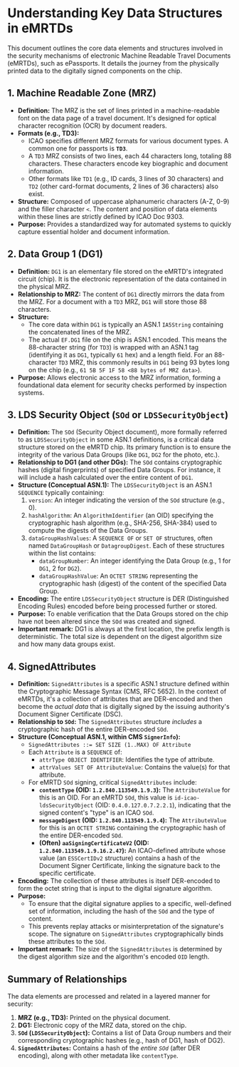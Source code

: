 # Understanding Key Data Structures in eMRTDs

This document outlines the core data elements and structures involved in the security mechanisms of electronic Machine Readable Travel Documents (eMRTDs), such as ePassports. It details the journey from the physically printed data to the digitally signed components on the chip.

## 1. Machine Readable Zone (MRZ)

- **Definition:** The MRZ is the set of lines printed in a machine-readable font on the data page of a travel document. It's designed for optical character recognition (OCR) by document readers.
- **Formats (e.g., TD3):**
  - ICAO specifies different MRZ formats for various document types. A common one for passports is **`TD3`**.
  - A `TD3` MRZ consists of two lines, each 44 characters long, totaling 88 characters. These characters encode key biographic and document information.
  - Other formats like `TD1` (e.g., ID cards, 3 lines of 30 characters) and `TD2` (other card-format documents, 2 lines of 36 characters) also exist.
- **Structure:** Composed of uppercase alphanumeric characters (A-Z, 0-9) and the filler character `<`. The content and position of data elements within these lines are strictly defined by ICAO Doc 9303.
- **Purpose:** Provides a standardized way for automated systems to quickly capture essential holder and document information.

## 2. Data Group 1 (DG1)

- **Definition:** `DG1` is an elementary file stored on the eMRTD's integrated circuit (chip). It is the electronic representation of the data contained in the physical MRZ.
- **Relationship to MRZ:** The content of `DG1` directly mirrors the data from the MRZ. For a document with a `TD3` MRZ, `DG1` will store those 88 characters.
- **Structure:**
  - The core data within `DG1` is typically an ASN.1 `IA5String` containing the concatenated lines of the MRZ.
  - The actual `EF.DG1` file on the chip is ASN.1 encoded. This means the 88-character string (for `TD3`) is wrapped with an ASN.1 tag (identifying it as `DG1`, typically `61` hex) and a length field. For an 88-character `TD3` MRZ, this commonly results in `DG1` being 93 bytes long on the chip (e.g., `61 5B 5F 1F 58 <88 bytes of MRZ data>`).
- **Purpose:** Allows electronic access to the MRZ information, forming a foundational data element for security checks performed by inspection systems.

## 3. LDS Security Object (`SOd` or `LDSSecurityObject`)

- **Definition:** The `SOd` (Security Object document), more formally referred to as `LDSSecurityObject` in some ASN.1 definitions, is a critical data structure stored on the eMRTD chip. Its primary function is to ensure the integrity of the various Data Groups (like `DG1`, `DG2` for the photo, etc.).
- **Relationship to DG1 (and other DGs):** The `SOd` contains cryptographic hashes (digital fingerprints) of specified Data Groups. For instance, it will include a hash calculated over the entire content of `DG1`.
- **Structure (Conceptual ASN.1):** The `LDSSecurityObject` is an ASN.1 `SEQUENCE` typically containing:
  1.  `version`: An integer indicating the version of the `SOd` structure (e.g., 0).
  2.  `hashAlgorithm`: An `AlgorithmIdentifier` (an OID) specifying the cryptographic hash algorithm (e.g., SHA-256, SHA-384) used to compute the digests of the Data Groups.
  3.  `dataGroupHashValues`: A `SEQUENCE OF` or `SET OF` structures, often named `DataGroupHash` or `DatagroupDigest`. Each of these structures within the list contains:
      - `dataGroupNumber`: An integer identifying the Data Group (e.g., 1 for `DG1`, 2 for `DG2`).
      - `dataGroupHashValue`: An `OCTET STRING` representing the cryptographic hash (digest) of the content of the specified Data Group.
- **Encoding:** The entire `LDSSecurityObject` structure is DER (Distinguished Encoding Rules) encoded before being processed further or stored.
- **Purpose:** To enable verification that the Data Groups stored on the chip have not been altered since the `SOd` was created and signed.
- **Important remark:** DG1 is always at the first location, the prefix length is deterministic. The total size is dependent on the digest algorithm size and how many data groups exist.

## 4. SignedAttributes

- **Definition:** `SignedAttributes` is a specific ASN.1 structure defined within the Cryptographic Message Syntax (CMS, RFC 5652). In the context of eMRTDs, it's a collection of attributes that are DER-encoded and then become the _actual data_ that is digitally signed by the issuing authority's Document Signer Certificate (DSC).
- **Relationship to `SOd`:** The `SignedAttributes` structure _includes_ a cryptographic hash of the entire DER-encoded `SOd`.
- **Structure (Conceptual ASN.1, within CMS `SignerInfo`):**
  - `SignedAttributes ::= SET SIZE (1..MAX) OF Attribute`
  - Each `Attribute` is a `SEQUENCE` of:
    - `attrType OBJECT IDENTIFIER`: Identifies the type of attribute.
    - `attrValues SET OF AttributeValue`: Contains the value(s) for that attribute.
  - For eMRTD `SOd` signing, critical `SignedAttributes` include:
    - **`contentType` (OID: `1.2.840.113549.1.9.3`):** The `AttributeValue` for this is an OID. For an eMRTD `SOd`, this value is `id-icao-ldsSecurityObject` (OID: `0.4.0.127.0.7.2.2.1`), indicating that the signed content's "type" is an ICAO `SOd`.
    - **`messageDigest` (OID: `1.2.840.113549.1.9.4`):** The `AttributeValue` for this is an `OCTET STRING` containing the cryptographic hash of the entire DER-encoded `SOd`.
    - **(Often) `aaSigningCertificateV2` (OID: `1.2.840.113549.1.9.16.2.47`):** An ICAO-defined attribute whose value (an `ESSCertIDv2` structure) contains a hash of the Document Signer Certificate, linking the signature back to the specific certificate.
- **Encoding:** The collection of these attributes is itself DER-encoded to form the octet string that is input to the digital signature algorithm.
- **Purpose:**
  - To ensure that the digital signature applies to a specific, well-defined set of information, including the hash of the `SOd` and the type of content.
  - This prevents replay attacks or misinterpretation of the signature's scope. The signature on `SignedAttributes` cryptographically binds these attributes to the `SOd`.
- **Important remark:** The size of the `SignedAttributes` is determined by the digest algorithm size and the algorithm's encoded `OID` length.

## Summary of Relationships

The data elements are processed and related in a layered manner for security:

1.  **MRZ (e.g., TD3):** Printed on the physical document.
2.  **DG1:** Electronic copy of the MRZ data, stored on the chip.
3.  **`SOd` (`LDSSecurityObject`):** Contains a list of Data Group numbers and their corresponding cryptographic hashes (e.g., hash of DG1, hash of DG2).
4.  **`SignedAttributes`:** Contains a hash of the _entire `SOd`_ (after DER encoding), along with other metadata like `contentType`.
